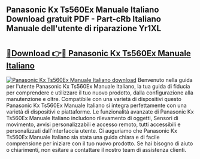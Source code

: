 ## Panasonic Kx Ts560Ex Manuale Italiano Download gratuit PDF - Part-cRb Italiano Manuale dell'utente di riparazione Yr1XL

# <h2><a href="http://dfcerj.blite.top/?on=Panasonic+Kx+Ts560Ex+Manuale+Italiano">🔗Download 👉🔴 Panasonic Kx Ts560Ex Manuale Italiano</a></h2>

[![Panasonic Kx Ts560Ex Manuale Italiano download](https://i.imgur.com/lujVjoI.png)](http://dfcerj.blite.top/?on=Panasonic+Kx+Ts560Ex+Manuale+Italiano)
Benvenuto nella guida per l'utente Panasonic Kx Ts560Ex Manuale Italiano, la tua guida di fiducia per comprendere e utilizzare il tuo nuovo prodotto, dalla configurazione alla manutenzione e oltre. Compatibile con una varietà di dispositivi questo Panasonic Kx Ts560Ex Manuale Italiano si integra perfettamente con una varietà di dispositivi e piattaforme. Le funzionalità avanzate di Panasonic Kx Ts560Ex Manuale Italiano includono rilevamento di oggetti, Sensori di movimento, avvisi personalizzabili e accesso remoto, tutti accessibili e personalizzati dall'interfaccia utente. Ci auguriamo che Panasonic Kx Ts560Ex Manuale Italiano sia stata una guida chiara e di facile comprensione per iniziare con il tuo nuovo prodotto. Se hai bisogno di aiuto o chiarimenti, non esitare a contattare il nostro team di assistenza clienti.
